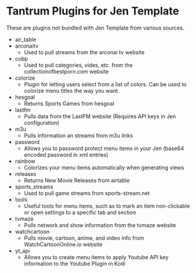# Tantrum Plugins for Jen Template

These are plugins not bundled with Jen Template from various sources.

- air_table
- arconaitv
    - Used to pull streams from the arconai tv website
- cobp
    - Used to pull categories, vides, etc. from the collectionofbestporn.com website
- colorize
    - Plugin for letting users select from a list of colors. Can be used to colorize menu titles the way you want
- hesgoal
    - Returns Sports Games from hesgoal
- lastfm
    - Pulls data from the LastFM website (Requires API keys in Jen configuration)
- m3u
    - Pulls information an streams from m3u links
- password
    - Allows you to password protect menu items in your Jen (base64 encoded password in xml entries)
- rainbow
    - Colorizes your menu items automatically when generating views
- releases
    - Returns New Movie Releases from airtable
- sports_streams
    - Used to pull game streams from sports-stream.net
- tools
    - Useful tools for menu items, such as to mark an item non-clickable or open settings to a specific tab and section
- tvmaze
    - Pulls network and show information from the tvmaze website
- watchcartoon
    - Pulls movie, cartoon, anime, and video info from WatchCartoonOnline.io website
- yt_api
    - Allows you to create menu items to apply Youtube API key information to the Youtube Plugin in Kodi

